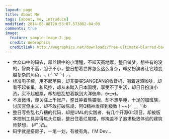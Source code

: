 ```yaml
---
layout: page
title: About Me
tags: [about, me, intruduce]
modified: 2014-08-08T20:53:07.573882-04:00
comments: true
image:
  feature: sample-image-2.jpg
  credit: WeGraphics
  creditlink: http://wegraphics.net/downloads/free-ultimate-blurred-background-pack/
---
```


* 大众口中的码农，屌丝眼中的小清醒，不知天高地厚，整日做梦，想些有的没的，智商不高，胆子不小，整日想着世界怎么这么复杂，却又扮演者让它越变越复杂的角色，╮(╯▽╰)╭。
* 标准电子控，用不起苹果，却非要买SANGEAN的收音机，喝着速溶咖啡，却看不起雀巢，和风控，却从未踏入日本国境，享受不了生活，却日日扮演小资，买不起船票，却胡思乱想着飘到大洋彼岸，~~(>_<)~~。
* 不发微博，却关注上千账户，整日肿着熊猫眼，却不想早睡，十足的加班族，讨厌官僚主义，却不敢打破陈规，阿Q精神发挥到极致！~~(╯﹏╰)b
* 整日写些乱七八糟的代码，却是UML的实践者，有几个开源Git项目，却被版本控制工具弄得焦头烂额，整日住着烂尾楼，却掩盖不了追求极致体验的建筑师梦想， (#‵′ )凸。
* 码字就是搭房子，一笔一划，有棱有角。I’M Dev… 